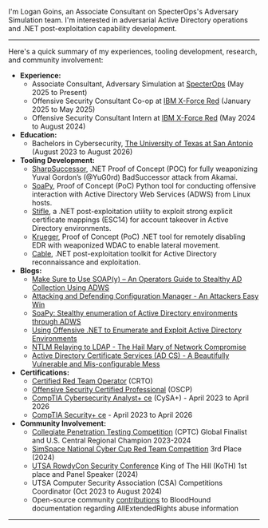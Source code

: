 I'm Logan Goins, an Associate Consultant on SpecterOps's Adversary Simulation team. I'm interested in adversarial Active Directory operations and .NET post-exploitation capability development.

---

Here's a quick summary of my experiences, tooling development, research, and community involvement:

- **Experience:**
  - Associate Consultant, Adversary Simulation at [SpecterOps](https://specterops.io/) (May 2025 to Present)
  - Offensive Security Consultant Co-op at [IBM X-Force Red](https://www.ibm.com/services/offensive-security) (January 2025 to May 2025)
  - Offensive Security Consultant Intern at [IBM X-Force Red](https://www.ibm.com/services/offensive-security) (May 2024 to August 2024)
- **Education:**
  - Bachelors in Cybersecurity, [The University of Texas at San Antonio](https://www.utsa.edu/) (August 2023 to August 2026)
- **Tooling Development:**
  - [SharpSuccessor](https://github.com/logangoins/SharpSuccessor), .NET Proof of Concept (POC) for fully weaponizing Yuval Gordon’s (@YuG0rd) BadSuccessor attack from Akamai.
  - [SoaPy](https://github.com/xforcered/SoaPy), Proof of Concept (PoC) Python tool for conducting offensive interaction with Active Directory Web Services (ADWS) from Linux hosts. 
  - [Stifle](https://github.com/logangoins/Stifle), a .NET post-exploitation utility to exploit strong explicit certificate mappings (ESC14) for account takeover in Active Directory environments.
  - [Krueger](https://github.com/logangoins/Krueger), Proof of Concept (PoC) .NET tool for remotely disabling EDR with weaponized WDAC to enable lateral movement.
  - [Cable](https://github.com/logangoins/Cable), .NET post-exploitation toolkit for Active Directory reconnaissance and exploitation.
- **Blogs:**
  - [Make Sure to Use SOAP(y) – An Operators Guide to Stealthy AD Collection Using ADWS](https://specterops.io/blog/2025/07/25/make-sure-to-use-soapy-an-operators-guide-to-stealthy-ad-collection-using-adws/) 
  - [Attacking and Defending Configuration Manager - An Attackers Easy Win](https://logan-goins.com/2025-04-25-sccm/)
  - [SoaPy: Stealthy enumeration of Active Directory environments through ADWS](https://securityintelligence.com/x-force/stealthy-enumeration-of-active-directory-environments-through-adws/) 
  - [Using Offensive .NET to Enumerate and Exploit Active Directory Environments](https://logan-goins.com/2024-10-11-Dotnet-AD/) 
  - [NTLM Relaying to LDAP - The Hail Mary of Network Compromise](https://logan-goins.com/2024-07-23-ldap-relay/) 
  - [Active Directory Certificate Services (AD CS) - A Beautifully Vulnerable and Mis-configurable Mess](https://logan-goins.com/2024-05-04-ADCS/)
- **Certifications:**
  - [Certified Red Team Operator](https://eu.badgr.com/public/assertions/LE9IwKZQT72LXdXRbPJwQw) (CRTO)
  - [Offensive Security Certified Professional](https://www.credential.net/48d2390c-1cf7-4d2f-98bd-d31b57b0488f#acc.AOPZDCus) (OSCP)
  - [CompTIA Cybersecurity Analyst+ ce](https://www.credly.com/badges/9de0a3bd-34af-4392-8648-27ad6599404f/public_url) (CySA+) - April 2023 to April 2026
  - [CompTIA Security+ ce](https://www.credly.com/badges/34ed53f8-719f-40fd-8ceb-8a98ef2d1f48/public_url) - April 2023 to April 2026
- **Community Involvement:**
  - [Collegiate Penetration Testing Competition](https://cp.tc/) (CPTC) Global Finalist and U.S. Central Regional Champion 2023-2024
  - [SimSpace National Cyber Cup Red Team Competition](https://simspace.com/cyber-cup/) 3rd Place (2024)
  - [UTSA RowdyCon Security Conference](https://www.rowdycon.org/) King of The Hill (KoTH) 1st place and Panel Speaker (2024)
  - UTSA Computer Security Association (CSA) Competitions Coordinator (Oct 2023 to August 2024)
  - Open-source community [contributions](https://github.com/SpecterOps/BloodHound/issues/1016) to BloodHound documentation regarding AllExtendedRights abuse information

---


